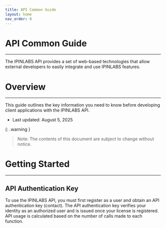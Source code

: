 ```yaml
---
title: API Common Guide
layout: home
nav_order: 0
---
```


# API Common Guide
---

The IPINLABS API provides a set of web-based technologies that allow external developers to easily integrate and use IPINLABS features.

# Overview
---

This guide outlines the key information you need to know before developing client applications with the IPINLABS API.  
* Last updated: August 5, 2025


{: .warning }
>   Note: The contents of this document are subject to change without notice.

# Getting Started
---

## API Authentication Key

To use the IPINLABS API, you must first register as a user and obtain an API authentication key (contact).
The API authentication key verifies your identity as an authorized user and is issued once your license is registered.
API usage is calculated based on the number of calls made to each function.